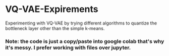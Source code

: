 # VQ-VAE-Expirements
Experimenting with VQ-VAE by trying different algorithms to quantize the bottleneck layer other than the simple k-means.

### Note: the code is just a copy/paste into google colab that's why it's messy. I prefer working with files over jupyter.
